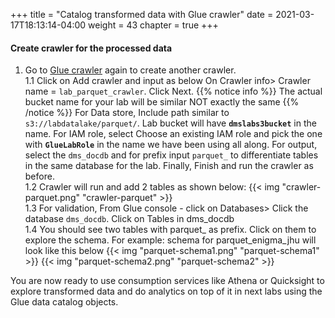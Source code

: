 +++
title = "Catalog transformed data with Glue crawler"
date = 2021-03-17T18:13:14-04:00
weight = 43
chapter = true
+++

#### Create crawler for the processed data
1.  Go to [Glue crawler](https://us-east-2.console.aws.amazon.com/glue/home?region=us-east-2#catalog:tab=crawlers) again to create another crawler.  
1.1 Click on Add crawler and input as below
    On Crawler info> Crawler name = `lab_parquet_crawler`. Click Next.
    {{% notice info %}}
    The actual bucket name for your lab will be similar NOT exactly the same
    {{% /notice %}}
    For Data store, Include path similar to `s3://labdatalake/parquet/`. Lab bucket will have **`dmslabs3bucket`** in the name.
    For IAM role, select Choose an existing IAM role and pick the one with **`GlueLabRole`** in the name we have been using all along.
    For output, select the `dms_docdb` and for prefix input `parquet_` to differentiate tables in the same database for the lab.
    Finally, Finish and run the crawler as before.   
1.2 Crawler will run and add 2 tables as shown below:
    {{< img "crawler-parquet.png" "crawler-parquet" >}}   
1.3 For validation, From Glue console - click on Databases> Click the database `dms_docdb`. Click on Tables in dms_docdb  
1.4 You should see two tables with parquet_ as prefix. Click on them to explore the schema. For example: schema for parquet_enigma_jhu will look like this below 
    {{< img "parquet-schema1.png" "parquet-schema1" >}} 
    {{< img "parquet-schema2.png" "parquet-schema2" >}} 

You are now ready to use consumption services like Athena or Quicksight to explore transformed data and do analytics on top of it in next labs using the Glue data catalog objects.
